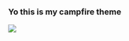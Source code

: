 ### Yo this is my campfire theme

![](http://cl.ly/EmG9/Screen%20Shot%202012-03-05%20at%206.20.49%20PM.png)